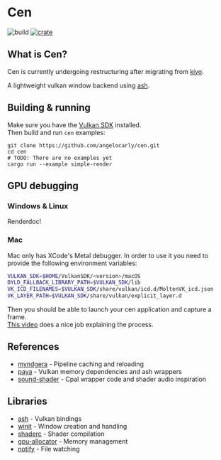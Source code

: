 # Cen
![build](https://github.com/angelocarly/cen/actions/workflows/rust.yml/badge.svg)
[![crate](https://img.shields.io/crates/v/kiyo)](https://crates.io/crates/cen/)  

## What is Cen?
Cen is currently undergoing restructuring after migrating from [kiyo](https://github.com/angelocarly/kiyo).

A lightweight vulkan window backend using [ash](https://github.com/ash-rs/ash).

## Building & running

Make sure you have the [Vulkan SDK](https://vulkan.lunarg.com) installed.  
Then build and run `cen` examples:
```
git clone https://github.com/angelocarly/cen.git
cd cen
# TODO: There are no examples yet
cargo run --example simple-render
```

## GPU debugging

### Windows & Linux
Renderdoc!

### Mac
Mac only has XCode's Metal debugger. In order to use it you need to provide the following environment variables:
```bash
VULKAN_SDK=$HOME/VulkanSDK/<version>/macOS
DYLD_FALLBACK_LIBRARY_PATH=$VULKAN_SDK/lib
VK_ICD_FILENAMES=$VULKAN_SDK/share/vulkan/icd.d/MoltenVK_icd.json
VK_LAYER_PATH=$VULKAN_SDK/share/vulkan/explicit_layer.d
```

Then you should be able to launch your cen application and capture a frame.  
[This video](https://www.youtube.com/watch?v=uNB4RMZg1AM) does a nice job explaining the process.

## References
- [myndgera](https://github.com/pudnax/myndgera) - Pipeline caching and reloading
- [paya](https://github.com/paratym/paya) - Vulkan memory dependencies and ash wrappers
- [sound-shader](https://github.com/ytanimura/sound-shader) - Cpal wrapper code and shader audio inspiration

## Libraries
- [ash](https://github.com/ash-rs/ash) - Vulkan bindings
- [winit](https://github.com/rust-windowing/winit) - Window creation and handling
- [shaderc](https://github.com/google/shaderc-rs) - Shader compilation
- [gpu-allocator](https://github.com/Traverse-Research/gpu-allocator?tab=readme-ov-file) - Memory management
- [notify](https://github.com/notify-rs/notify) - File watching
